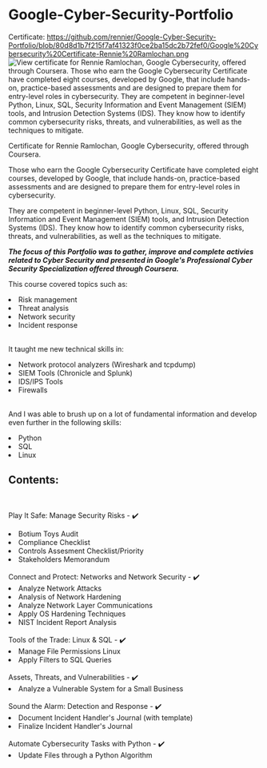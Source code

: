 # Google-Cyber-Security-Portfolio
 Certificate:
 https://github.com/rennier/Google-Cyber-Security-Portfolio/blob/80d8d1b7f215f7af41323f0ce2ba15dc2b72fef0/Google%20Cybersecurity%20Certificate-Rennie%20Ramlochan.png
<img src="https://www.dropbox.com/scl/fi/6dq4s2uptiebavo7usqvm/Google-Cybersecurity-Certificate-Rennie-Ramlochan.png?rlkey=7mfxrj84xi10vb4v2q31zf1z5&dl=0" alt="View certificate for Rennie Ramlochan, Google Cybersecurity, offered through Coursera. Those who earn the Google Cybersecurity Certificate have completed eight courses, developed by Google, that include hands-on, practice-based assessments and are designed to prepare them for entry-level roles in cybersecurity. They are competent in beginner-level Python, Linux, SQL, Security Information and Event Management (SIEM) tools, and Intrusion Detection Systems (IDS). They know how to identify common cybersecurity risks, threats, and vulnerabilities, as well as the techniques to mitigate."/>

Certificate for Rennie Ramlochan, Google Cybersecurity, offered through Coursera. 

Those who earn the Google Cybersecurity Certificate have completed eight courses, developed by Google, that include hands-on, practice-based assessments and are designed to prepare them for entry-level roles in cybersecurity. 

They are competent in beginner-level Python, Linux, SQL, Security Information and Event Management (SIEM) tools, and Intrusion Detection Systems (IDS). They know how to identify common cybersecurity risks, threats, and vulnerabilities, as well as the techniques to mitigate.

***The focus of this Portfolio was to gather, improve and complete activies related to Cyber Security and presented in Google's Professional Cyber Security Specialization offered through Coursera.*** 

This course covered topics such as:
<li>Risk management</li>
<li>Threat analysis</li>
<li>Network security</li>
<li>Incident response</li>
<br>

It taught me new technical skills in:
<br>
<li>Network protocol analyzers (Wireshark and tcpdump)</li>
<li>SIEM Tools (Chronicle and Splunk)</li>
<li>IDS/IPS Tools</li>
<li>Firewalls</li>
<br>

And I was able to brush up on a lot of fundamental information and develop even further in the following skills:
<li>Python</li>
<li>SQL</li>
<li>Linux</li>
<h2>Contents:</h2>
<br>

Play It Safe: Manage Security Risks - ✔️
  <li>Botium Toys Audit</li>
  <li>Compliance Checklist</li>
  <li>Controls Assesment Checklist/Priority</li>
  <li>Stakeholders Memorandum</li>
  
<br>
Connect and Protect: Networks and Network Security - ✔️
  <li>Analyze Network Attacks</li>
  <li>Analysis of Network Hardening</li>
  <li>Analyze Network Layer Communications</li>
  <li>Apply OS Hardening Techniques</li>
  <li>NIST Incident Report Analysis</li>
  
<br>
Tools of the Trade: Linux & SQL - ✔️
  <li>Manage File Permissions Linux</li>
  <li>Apply Filters to SQL Queries</li>
  
<br>
Assets, Threats, and Vulnerabilities - ✔️
  <li>Analyze a Vulnerable System for a Small Business</li>

<br>
Sound the Alarm: Detection and Response - ✔️
<li>Document Incident Handler's Journal (with template)</li>
<li>Finalize Incident Handler's Journal</li>

<br>
Automate Cybersecurity Tasks with Python - ✔️
<li>Update Files through a Python Algorithm</li>
